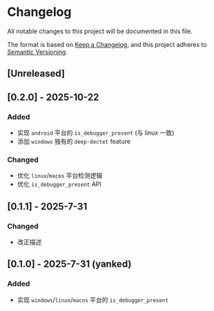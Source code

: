 # Changelog

All notable changes to this project will be documented in this file.

The format is based on [Keep a Changelog](https://keepachangelog.com/en/1.0.0/),
and this project adheres to [Semantic Versioning](https://semver.org/spec/v2.0.0.html).

## [Unreleased]

## [0.2.0] - 2025-10-22

### Added

* 实现 `android` 平台的 `is_debugger_present` (与 linux 一致)
* 添加 `windows` 独有的 `deep-dectet` feature

### Changed

* 优化 `linux`/`macos` 平台检测逻辑
* 优化 `is_debugger_present` API

## [0.1.1] - 2025-7-31

### Changed

* 改正描述

## [0.1.0] - 2025-7-31 (yanked)

### Added

* 实现 `windows`/`linux`/`macos` 平台的 `is_debugger_present`
